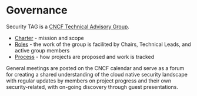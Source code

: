 # Governance

Security TAG is a [CNCF Technical Advisory Group](https://github.com/cncf/toc/tree/main/tags).

* [Charter](charter.md) - mission and scope
* [Roles](roles.md) - the work of the group is facilited by Chairs, Technical Leads, and active group members
* [Process](process.md) - how projects are proposed and work is tracked

General meetings are posted on the CNCF calendar and serve as a forum for creating a shared understanding of the cloud native security landscape with regular updates by members on project progress and their own security-related, with on-going discovery through guest presentations.

